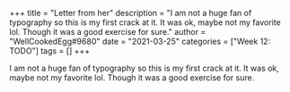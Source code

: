 +++
title = "Letter from her"
description = "I am not a huge fan of typography so this is my first crack at it. It was ok, maybe not my favorite lol. Though it was a good exercise for sure."
author = "WellCookedEgg#9680"
date = "2021-03-25"
categories = ["Week 12: TODO"]
tags = []
+++

I am not a huge fan of typography so this is my first crack at it. It was ok, maybe not my favorite lol. Though it was a good exercise for sure.
